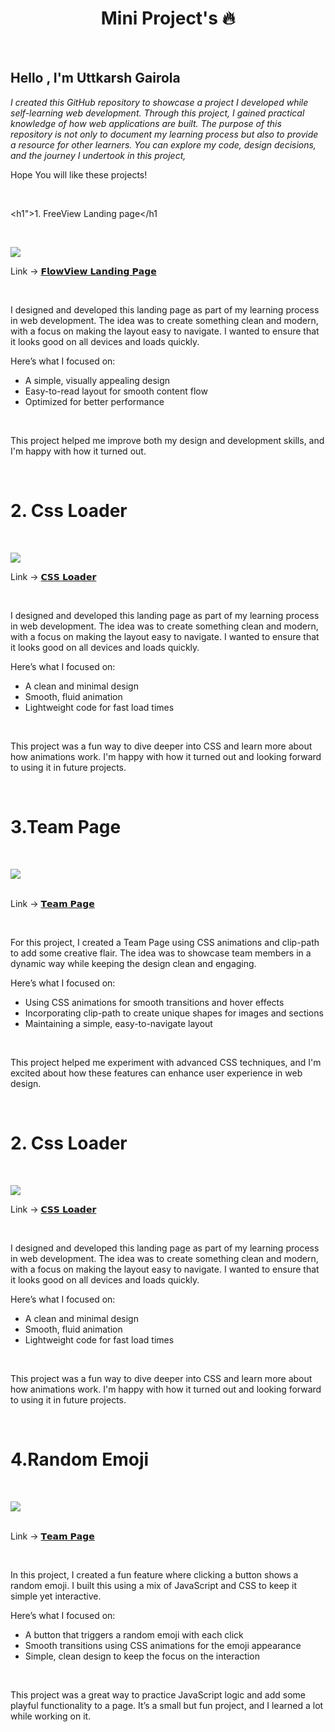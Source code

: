 <h1 align="center" > Mini Project's  🔥</h1>

<br>

<h2 > Hello , I'm Uttkarsh Gairola</h2>

_I created this GitHub repository to showcase a project I developed while self-learning web development. Through this project, I gained practical knowledge of how web applications are built. The purpose of this repository is not only to document my learning process but also to provide a resource for other learners. You can explore my code, design decisions, and the journey I undertook in this project,_
<br>

Hope You will like these projects!

<br>

<h1">1. FreeView Landing page</h1

<br>

<img src="https://github.com/user-attachments/assets/9b70311b-b752-4544-8995-b915eb085764" ></img>
<br>

<p> Link -> <a href="https://projectfreeview.netlify.app/" target="_blank" >𝗙𝗹𝗼𝘄𝗩𝗶𝗲𝘄 𝗟𝗮𝗻𝗱𝗶𝗻𝗴 𝗣𝗮𝗴𝗲</a> </p>
<br>

<p>I designed and developed this landing page as part of my learning process in web development. The idea was to create something clean and modern, with a focus on making the layout easy to navigate. I wanted to ensure that it looks good on all devices and loads quickly.</p>

<p >Here’s what I focused on:
</p>
<ul>
<li>A simple, visually appealing design</li>
<li>Easy-to-read layout for smooth content flow</li>
<li>Optimized for better performance</li>
</ul>
<br>
<p>This project helped me improve both my design and development skills, and I'm happy with how it turned out.</p>

<br>

<h1>2. Css Loader</h1>

<br>

<img src="https://github.com/user-attachments/assets/a1e9009b-6b8c-4ca0-a1c8-ea8a64bba317" ></img>
<br>

<p> Link -> <a href="https://cssloadingbar.netlify.app/" target="_blank" >𝗖𝗦𝗦 𝗟𝗼𝗮𝗱𝗲𝗿</a> </p>
<br>

<p>I designed and developed this landing page as part of my learning process in web development. The idea was to create something clean and modern, with a focus on making the layout easy to navigate. I wanted to ensure that it looks good on all devices and loads quickly.</p>

<p>Here’s what I focused on:
</p>
<ul>
<li>A clean and minimal design</li>
<li>Smooth, fluid animation</li>
<li>Lightweight code for fast load times</li>
</ul>
<br>
<p>This project was a fun way to dive deeper into CSS and learn more about how animations work. I'm happy with how it turned out and looking forward to using it in future projects.</p>

<br>

<h1>3.Team Page</h1>

<br>

<img src="https://github.com/user-attachments/assets/3cbf20f1-512d-4044-a5eb-8c0f3be46aca" ></img>
<br>
<br>

<p> Link -> <a href="https://teampageproject.netlify.app/" target="_blank" >𝗧𝗲𝗮𝗺 𝗣𝗮𝗴𝗲</a> </p>

<br>

<p>For this project, I created a Team Page using CSS animations and clip-path to add some creative flair. The idea was to showcase team members in a dynamic way while keeping the design clean and engaging.</p>

<p >Here’s what I focused on:
</p>
<ul>
<li>Using CSS animations for smooth transitions and hover effects</li>
<li>Incorporating clip-path to create unique shapes for images and sections</li>
<li>Maintaining a simple, easy-to-navigate layout</li>
</ul>

<br>

<p>This project helped me experiment with advanced CSS techniques, and I'm excited about how these features can enhance user experience in web design.
</p>

<br>

<h1>2. Css Loader</h1>

<br>

<img src="https://github.com/user-attachments/assets/a1e9009b-6b8c-4ca0-a1c8-ea8a64bba317" ></img>
<br>

<p> Link -> <a href="https://cssloadingbar.netlify.app/" target="_blank" >𝗖𝗦𝗦 𝗟𝗼𝗮𝗱𝗲𝗿</a> </p>
<br>

<p>I designed and developed this landing page as part of my learning process in web development. The idea was to create something clean and modern, with a focus on making the layout easy to navigate. I wanted to ensure that it looks good on all devices and loads quickly.</p>

<p>Here’s what I focused on:
</p>
<ul>
<li>A clean and minimal design</li>
<li>Smooth, fluid animation</li>
<li>Lightweight code for fast load times</li>
</ul>
<br>
<p>This project was a fun way to dive deeper into CSS and learn more about how animations work. I'm happy with how it turned out and looking forward to using it in future projects.</p>

<br>

<h1>4.Random Emoji</h1>

<br>

<img src="https://github.com/user-attachments/assets/22e696f1-cfa4-484e-b28e-8c805c8865b8" ></img>
<br>
<br>

<p> Link -> <a href="https://projectrandom-emoji.netlify.app/" target="_blank" >𝗧𝗲𝗮𝗺 𝗣𝗮𝗴𝗲</a> </p>

<br>

<p>In this project, I created a fun feature where clicking a button shows a random emoji. I built this using a mix of JavaScript and CSS to keep it simple yet interactive.</p>

<p >Here’s what I focused on:
</p>
<ul>
<li>A button that triggers a random emoji with each click</li>
<li>Smooth transitions using CSS animations for the emoji appearance</li>
<li>Simple, clean design to keep the focus on the interaction</li>
</ul>

<br>

<p>This project was a great way to practice JavaScript logic and add some playful functionality to a page. It’s a small but fun project, and I learned a lot while working on it.

</p>

<br>
